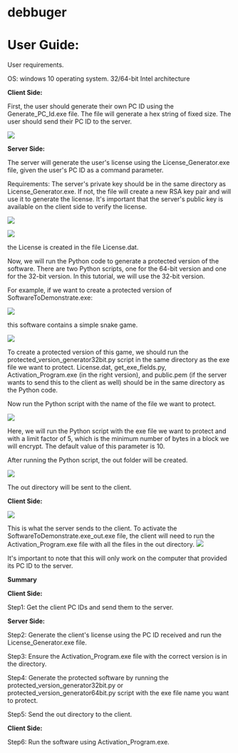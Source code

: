 # debbuger


# <a name="_toc173014000"></a>User Guide:

User requirements.

OS: windows 10 operating system. 32/64-bit Intel architecture 

**Client Side:**

First, the user should generate their own PC ID using the Generate\_PC\_Id.exe file. The file will generate a hex string of fixed size. The user should send their PC ID to the server.

![](user%20guideAspose.Words.f3a901f7-90fb-4b79-adad-4d45856fd7e6.004.jpeg)


**Server Side:**

The server will generate the user's license using the License\_Generator.exe file, given the user's PC ID as a command parameter.

Requirements: The server's private key should be in the same directory as License\_Generator.exe. If not, the file will create a new RSA key pair and will use it to generate the license. It's important that the server's public key is available on the client side to verify the license.	

![](user%20guideAspose.Words.f3a901f7-90fb-4b79-adad-4d45856fd7e6.005.jpeg)

![](Aspose.Words.f3a901f7-90fb-4b79-adad-4d45856fd7e6.006.png)


the License is created in the file License.dat.

Now, we will run the Python code to generate a protected version of the software. There are two Python scripts, one for the 64-bit version and one for the 32-bit version. In this tutorial, we will use the 32-bit version. 

For example, if we want to create a protected version of SoftwareToDemonstrate.exe:

![](user%20guideAspose.Words.f3a901f7-90fb-4b79-adad-4d45856fd7e6.007.png)

this software contains a simple snake game. 

![](user%20guideAspose.Words.f3a901f7-90fb-4b79-adad-4d45856fd7e6.008.png)

To create a protected version of this game, we should run the protected\_version\_generator32bit.py script in the same directory as the exe file we want to protect. License.dat, get\_exe\_fields.py, Activation\_Program.exe (in the right version), and public.pem (if the server wants to send this to the client as well) should be in the same directory as the Python code. 

Now run the Python script with the name of the file we want to protect. 

![](user%20guideAspose.Words.f3a901f7-90fb-4b79-adad-4d45856fd7e6.009.png)

Here, we will run the Python script with the exe file we want to protect and with a limit factor of 5, which is the minimum number of bytes in a block we will encrypt. The default value of this parameter is 10.

After running the Python script, the out folder will be created. 

![](user%20guideAspose.Words.f3a901f7-90fb-4b79-adad-4d45856fd7e6.010.png)

The out directory will be sent to the client. 

**Client Side:**

![](user%20guideAspose.Words.f3a901f7-90fb-4b79-adad-4d45856fd7e6.011.png)

This is what the server sends to the client. To activate the SoftwareToDemonstrate.exe\_out.exe file, the client will need to run the Activation\_Program.exe file with all the files in the out directory. ![](user%20guideAspose.Words.f3a901f7-90fb-4b79-adad-4d45856fd7e6.012.png)

It's important to note that this will only work on the computer that provided its PC ID to the server. 


**Summary**

**Client Side:**

Step1: Get the client PC IDs and send them to the server.

**Server Side:**

Step2: Generate the client's license using the PC ID received and run the License\_Generator.exe file.

Step3: Ensure the Activation\_Program.exe file with the correct version is in the directory.

Step4: Generate the protected software by running the protected\_version\_generator32bit.py or protected\_version\_generator64bit.py script with the exe file name you want to protect.

Step5: Send the out directory to the client.

**Client Side:**

Step6: Run the software using Activation\_Program.exe.



